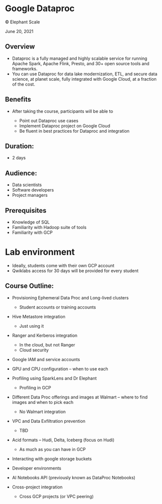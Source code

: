 # Google Dataproc
© Elephant Scale

June 20, 2021

## Overview

* Dataproc is a fully managed and highly scalable service for running Apache Spark, Apache Flink, Presto, and 30+ open source tools and frameworks. 
* You can use Dataproc for data lake modernization, ETL, and secure data science, at planet scale, fully integrated with Google Cloud, at a fraction of the cost.

## Benefits

* After taking the course, participants will be able to

  - Point out Dataproc use cases
  - Implement Dataproc project on Google Cloud
  - Be fluent in best practices for Dataproc and integration

## Duration:

* 2 days

## Audience:
* Data scientists
* Software developers
* Project managers

## Prerequisites

* Knowledge of SQL
* Familiarity with Hadoop suite of tools  
* Familiarity with GCP

# Lab environment

* Ideally, students come with their own GCP account
* Qwiklabs access for 30 days will be provided for every student

## Course Outline:

* Provisioning Ephemeral Data Proc and Long-lived clusters
  * Student accounts or training accounts
* Hive Metastore integration
  * Just using it
* Ranger and Kerberos integration
  * In the cloud, but not Ranger
  * Cloud security
* Google IAM and service accounts
* GPU and CPU configuration – when to use each
* Profiling using SparkLens and Dr Elephant
  * Profiling in GCP
* Different Data Proc offerings and images at Walmart – where to find images and when to pick each
  * No Walmart integration
* VPC and Data Exfiltration prevention
  * TBD
* Acid formats – Hudi, Delta, Iceberg (focus on Hudi)
  * As much as you can have in GCP
* Interacting with google storage buckets
* Developer environments
* AI Notebooks API (previously known as DataProc Notebooks)

* Cross-project integration
  * Cross GCP projects (or VPC peering)
